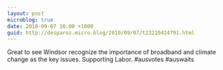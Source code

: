 ```yaml
---
layout: post
microblog: true
date: 2010-09-07 10:00 +1000
guid: http://desparoz.micro.blog/2010/09/07/t23210424791.html
---
```

Great to see Windsor recognize the importance of broadband and climate change as the key issues. Supporting Labor. #ausvotes #auswaits
